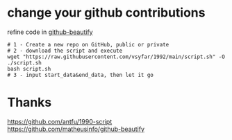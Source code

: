 # change your github contributions

refine code in [github-beautify](https://github.com/matheusinfo/github-beautify)

```\
# 1 - Create a new repo on GitHub, public or private
# 2 - download the script and execute
wget "https://raw.githubusercontent.com/vsyfar/1992/main/script.sh" -O ./script.sh
bash script.sh
# 3 - input start_data&end_data, then let it go
```

# Thanks
https://github.com/antfu/1990-script
https://github.com/matheusinfo/github-beautify
